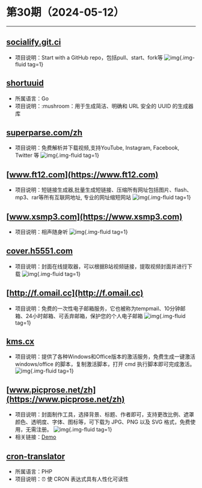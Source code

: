 # 第30期（2024-05-12）

---
## [socialify.git.ci](https://socialify.git.ci)
- 项目说明：Start with a GitHub repo，包括pull、start、fork等
![img](https://mirror.ghproxy.com/https://raw.githubusercontent.com/xiaoxuan6/weekly/main/docs/static/images/2024-05-12/1715472818.png){.img-fluid tag=1}

## [shortuuid](https://github.com/lithammer/shortuuid)
- 所属语言：Go
- 项目说明：:mushroom：用于生成简洁、明确和 URL 安全的 UUID 的生成器库

## [superparse.com/zh](https://superparse.com/zh)
- 项目说明：免费解析并下载视频,支持YouTube, Instagram, Facebook, Twitter 等
![img](https://mirror.ghproxy.com/https://raw.githubusercontent.com/xiaoxuan6/weekly/main/docs/static/images/2024-05-12/1715499899.png){.img-fluid tag=1}

## [www.ft12.com](https://www.ft12.com)
- 项目说明：短链接生成器,批量生成短链接、压缩所有网址包括图片、flash、mp3、rar等所有互联网地址, 专业的网址缩短网站
![img](https://mirror.ghproxy.com/https://raw.githubusercontent.com/xiaoxuan6/weekly/main/docs/static/images/2024-05-12/1715500484.png){.img-fluid tag=1}

## [www.xsmp3.com](https://www.xsmp3.com)
- 项目说明：相声随身听
![img](https://mirror.ghproxy.com/https://raw.githubusercontent.com/xiaoxuan6/weekly/main/docs/static/images/2024-05-12/1715508735.png){.img-fluid tag=1}

## [cover.h5551.com](https://cover.h5551.com)
- 项目说明：封面在线提取器，可以根据B站视频链接，提取视频封面并进行下载
![img](https://mirror.ghproxy.com/https://raw.githubusercontent.com/xiaoxuan6/weekly/main/docs/static/images/2024-05-12/1715509532.png){.img-fluid tag=1}

## [http://f.omail.cc](http://f.omail.cc)
- 项目说明：免费的一次性电子邮箱服务，它也被称为tempmail、10分钟邮箱、24小时邮箱、可丢弃邮箱，保护您的个人电子邮箱
![img](https://mirror.ghproxy.com/https://raw.githubusercontent.com/xiaoxuan6/weekly/main/docs/static/images/2024-05-12/1715509626.png){.img-fluid tag=1}

## [kms.cx](https://kms.cx)
- 项目说明：提供了各种Windows和Office版本的激活服务，免费生成一键激活 windows/office 的脚本，复制激活脚本，打开 cmd 执行脚本即可完成激活。
![img](https://mirror.ghproxy.com/https://raw.githubusercontent.com/xiaoxuan6/weekly/main/docs/static/images/2024-05-12/1715511292.png){.img-fluid tag=1}


## [www.picprose.net/zh](https://www.picprose.net/zh)
- 项目说明：封面制作工具，选择背景、标题、作者即可，支持更改比例、遮罩颜色、透明度、字体、图标等，可下载为 JPG、PNG 以及 SVG 格式，免费使用，无需注册。
![img](https://mirror.ghproxy.com/https://raw.githubusercontent.com/xiaoxuan6/weekly/main/docs/static/images/2024-05-12/1715523358.png){.img-fluid tag=1}
- 相关链接：[Demo](https://img-maker.vercel.app/)

## [cron-translator](https://github.com/lorisleiva/cron-translator)
- 所属语言：PHP
- 项目说明：⏰️ 使 CRON 表达式具有人性化可读性
